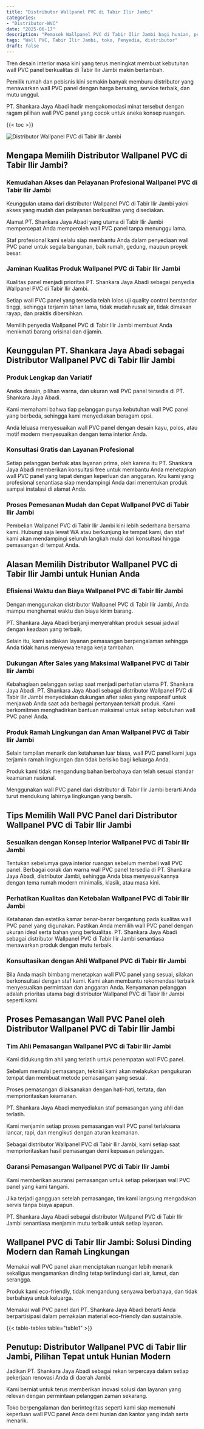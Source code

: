 ```yaml
---
title: "Distributor Wallpanel PVC di Tabir Ilir Jambi"
categories: 
- "Distributor-WVC"
date: "2025-06-17"
description: "Pemasok Wallpanel PVC di Tabir Ilir Jambi bagi hunian, perkantoran, serta toko. Produk berkualitas, variasi motif, warna elegan, beserta servis instalasi dikerjakan oleh teknisi berpengalaman serta jaminan resmi!|Layanan penjualan Wallpanel PVC di Tabir Ilir Jambi bagi kebutuhan tempat tinggal, kantor, maupun ritel, dengan material berkualitas dan instalasi oleh tenaga ahli berpengalaman serta garansi resmi.|Pilihan Wallpanel PVC di Tabir Ilir Jambi yang terpercaya untuk hunian, kantor, serta gerai, bersama panel unggulan dan penempatan oleh tim ahli dan garansi resmi.|Penjualan Wallpanel PVC di Tabir Ilir Jambi untuk hunian, kantor, serta gerai, beserta panel berkualitas dan pemasangan ditangani oleh tenaga ahli ahli, lengkap dengan kepastian resmi.}"
tags: "Wall PVC, Tabir Ilir Jambi, toko, Penyedia, distributor"
draft: false
---
```


Tren desain interior masa kini yang terus meningkat membuat kebutuhan wall PVC panel berkualitas di Tabir Ilir Jambi makin bertambah.

Pemilik rumah dan pebisnis kini semakin banyak memburu distributor yang menawarkan wall PVC panel dengan harga bersaing, service terbaik, dan mutu unggul.

PT. Shankara Jaya Abadi hadir mengakomodasi minat tersebut dengan ragam pilihan wall PVC panel yang cocok untuk aneka konsep ruangan.

{{< toc >}}

![Distributor Wallpanel PVC di Tabir Ilir Jambi](/images/Distributor-WVC/Distributor-Wallpanel-PVC-di-Tabir-Ilir-Jambi.png)


## Mengapa Memilih Distributor Wallpanel PVC di Tabir Ilir Jambi?

### Kemudahan Akses dan Pelayanan Profesional Wallpanel PVC di Tabir Ilir Jambi

Keunggulan utama dari distributor Wallpanel PVC di Tabir Ilir Jambi yakni akses yang mudah dan pelayanan berkualitas yang disediakan.

Alamat PT. Shankara Jaya Abadi yang utama di Tabir Ilir Jambi mempercepat Anda memperoleh wall PVC panel tanpa menunggu lama.

Staf profesional kami selalu siap membantu Anda dalam penyediaan wall PVC panel untuk segala bangunan, baik rumah, gedung, maupun proyek besar.

### Jaminan Kualitas Produk Wallpanel PVC di Tabir Ilir Jambi

Kualitas panel menjadi prioritas PT. Shankara Jaya Abadi sebagai penyedia Wallpanel PVC di Tabir Ilir Jambi.

Setiap wall PVC panel yang tersedia telah lolos uji quality control berstandar tinggi, sehingga terjamin tahan lama, tidak mudah rusak air, tidak dimakan rayap, dan praktis dibersihkan.

Memilih penyedia Wallpanel PVC di Tabir Ilir Jambi membuat Anda menikmati barang orisinal dan dijamin.

## Keunggulan PT. Shankara Jaya Abadi sebagai Distributor Wallpanel PVC di Tabir Ilir Jambi

### Produk Lengkap dan Variatif

Aneka desain, pilihan warna, dan ukuran wall PVC panel tersedia di PT. Shankara Jaya Abadi.

Kami memahami bahwa tiap pelanggan punya kebutuhan wall PVC panel yang berbeda, sehingga kami menyediakan beragam opsi.

Anda leluasa menyesuaikan wall PVC panel dengan desain kayu, polos, atau motif modern menyesuaikan dengan tema interior Anda.

### Konsultasi Gratis dan Layanan Profesional

Setiap pelanggan berhak atas layanan prima, oleh karena itu PT. Shankara Jaya Abadi memberikan konsultasi free untuk membantu Anda menetapkan wall PVC panel yang tepat dengan keperluan dan anggaran. Kru kami yang profesional senantiasa siap mendampingi Anda dari menentukan produk sampai instalasi di alamat Anda.

### Proses Pemesanan Mudah dan Cepat Wallpanel PVC di Tabir Ilir Jambi

Pembelian Wallpanel PVC di Tabir Ilir Jambi kini lebih sederhana bersama kami. Hubungi saja lewat WA atau berkunjung ke tempat kami, dan staf kami akan mendampingi seluruh langkah mulai dari konsultasi hingga pemasangan di tempat Anda.

## Alasan Memilih Distributor Wallpanel PVC di Tabir Ilir Jambi untuk Hunian Anda

### Efisiensi Waktu dan Biaya Wallpanel PVC di Tabir Ilir Jambi

Dengan menggunakan distributor Wallpanel PVC di Tabir Ilir Jambi, Anda mampu menghemat waktu dan biaya kirim barang.

PT. Shankara Jaya Abadi berjanji menyerahkan produk sesuai jadwal dengan keadaan yang terbaik.

Selain itu, kami sediakan layanan pemasangan berpengalaman sehingga Anda tidak harus menyewa tenaga kerja tambahan.

### Dukungan After Sales yang Maksimal Wallpanel PVC di Tabir Ilir Jambi

Kebahagiaan pelanggan setiap saat menjadi perhatian utama PT. Shankara Jaya Abadi. PT. Shankara Jaya Abadi sebagai distributor Wallpanel PVC di Tabir Ilir Jambi menyediakan dukungan after sales yang responsif untuk menjawab Anda saat ada berbagai pertanyaan terkait produk. Kami berkomitmen menghadirkan bantuan maksimal untuk setiap kebutuhan wall PVC panel Anda.

### Produk Ramah Lingkungan dan Aman Wallpanel PVC di Tabir Ilir Jambi

Selain tampilan menarik dan ketahanan luar biasa, wall PVC panel kami juga terjamin ramah lingkungan dan tidak berisiko bagi keluarga Anda.

Produk kami tidak mengandung bahan berbahaya dan telah sesuai standar keamanan nasional.

Menggunakan wall PVC panel dari distributor di Tabir Ilir Jambi berarti Anda turut mendukung lahirnya lingkungan yang bersih.

## Tips Memilih Wall PVC Panel dari Distributor Wallpanel PVC di Tabir Ilir Jambi

### Sesuaikan dengan Konsep Interior Wallpanel PVC di Tabir Ilir Jambi

Tentukan sebelumya gaya interior ruangan sebelum membeli wall PVC panel. Berbagai corak dan warna wall PVC panel tersedia di PT. Shankara Jaya Abadi, distributor Jambi, sehingga Anda bisa menyesuaikannya dengan tema rumah modern minimalis, klasik, atau masa kini.

### Perhatikan Kualitas dan Ketebalan Wallpanel PVC di Tabir Ilir Jambi

Ketahanan dan estetika kamar benar-benar bergantung pada kualitas wall PVC panel yang digunakan. Pastikan Anda memilih wall PVC panel dengan ukuran ideal serta bahan yang berkualitas. PT. Shankara Jaya Abadi sebagai distributor Wallpanel PVC di Tabir Ilir Jambi senantiasa menawarkan produk dengan mutu terbaik.

### Konsultasikan dengan Ahli Wallpanel PVC di Tabir Ilir Jambi

Bila Anda masih bimbang menetapkan wall PVC panel yang sesuai, silakan berkonsultasi dengan staf kami. Kami akan membantu rekomendasi terbaik menyesuaikan permintaan dan anggaran Anda. Kenyamanan pelanggan adalah prioritas utama bagi distributor Wallpanel PVC di Tabir Ilir Jambi seperti kami.

## Proses Pemasangan Wall PVC Panel oleh Distributor Wallpanel PVC di Tabir Ilir Jambi

### Tim Ahli Pemasangan Wallpanel PVC di Tabir Ilir Jambi

Kami didukung tim ahli yang terlatih untuk penempatan wall PVC panel.

Sebelum memulai pemasangan, teknisi kami akan melakukan pengukuran tempat dan membuat metode pemasangan yang sesuai.

Proses pemasangan dilaksanakan dengan hati-hati, tertata, dan memprioritaskan keamanan.

PT. Shankara Jaya Abadi menyediakan staf pemasangan yang ahli dan terlatih.

Kami menjamin setiap proses pemasangan wall PVC panel terlaksana lancar, rapi, dan mengikuti dengan aturan keamanan.

Sebagai distributor Wallpanel PVC di Tabir Ilir Jambi, kami setiap saat memprioritaskan hasil pemasangan demi kepuasan pelanggan.

### Garansi Pemasangan Wallpanel PVC di Tabir Ilir Jambi

Kami memberikan asuransi pemasangan untuk setiap pekerjaan wall PVC panel yang kami tangani.

Jika terjadi gangguan setelah pemasangan, tim kami langsung mengadakan servis tanpa biaya apapun.

PT. Shankara Jaya Abadi sebagai distributor Wallpanel PVC di Tabir Ilir Jambi senantiasa menjamin mutu terbaik untuk setiap layanan.

## Wallpanel PVC di Tabir Ilir Jambi: Solusi Dinding Modern dan Ramah Lingkungan

Memakai wall PVC panel akan menciptakan ruangan lebih menarik sekaligus mengamankan dinding tetap terlindungi dari air, lumut, dan serangga.

Produk kami eco-friendly, tidak mengandung senyawa berbahaya, dan tidak berbahaya untuk keluarga.

Memakai wall PVC panel dari PT. Shankara Jaya Abadi berarti Anda berpartisipasi dalam pemakaian material eco-friendly dan sustainable.

{{< table-tables table="table1" >}}

## Penutup: Distributor Wallpanel PVC di Tabir Ilir Jambi, Pilihan Tepat untuk Hunian Modern

Jadikan PT. Shankara Jaya Abadi sebagai rekan terpercaya dalam setiap pekerjaan renovasi Anda di daerah Jambi.

Kami berniat untuk terus memberikan inovasi solusi dan layanan yang relevan dengan permintaan pelanggan zaman sekarang.

Toko berpengalaman dan berintegritas seperti kami siap memenuhi keperluan wall PVC panel Anda demi hunian dan kantor yang indah serta menarik.